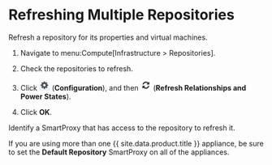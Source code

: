 # Refreshing Multiple Repositories

Refresh a repository for its properties and virtual machines.

1.  Navigate to menu:Compute\[Infrastructure \> Repositories\].

2.  Check the repositories to refresh.

3.  Click ![1847](/images/1847.png) (**Configuration**), and then
    ![2003](/images/2003.png) (**Refresh Relationships and Power
    States**).

4.  Click **OK**.

Identify a SmartProxy that has access to the repository to refresh it.

<div class="note">

If you are using more than one {{ site.data.product.title }} appliance, be sure to set
the **Default Repository** SmartProxy on all of the appliances.

</div>
